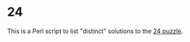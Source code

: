 # 24

This is a Perl script to list "distinct" solutions to the [24 puzzle](https://en.wikipedia.org/wiki/24_(puzzle)).
